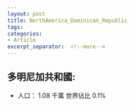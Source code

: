 ```yaml
---
layout: post
title: NorthAmerica_Dominican_Republic
tags: 
categories:
- Article
excerpt_separator:  <!--more-->
---
```

## 多明尼加共和國:
- 人口： 1.08 千萬 世界佔比 0.1%